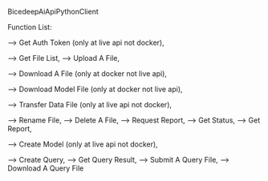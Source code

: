 BicedeepAiApiPythonClient

Function List:

--> Get Auth Token (only at live api not docker),

--> Get File List,
--> Upload A File,

--> Download A File (only at docker not live api),

--> Download Model File (only at docker not live api),


--> Transfer Data File (only at live api not docker),

--> Rename File,
--> Delete A File,
--> Request Report,
--> Get Status,
--> Get Report,

--> Create Model (only at live api not docker),

--> Create Query,
--> Get Query Result,
--> Submit A Query File,
--> Download A Query File